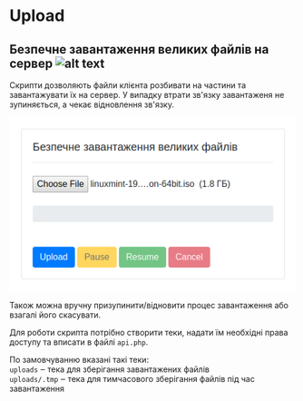 
# Upload
## Безпечне завантаження великих файлів на сервер ![alt text](favicon.ico)

Скрипти дозволяють файли клієнта розбивати на частини та завантажувати їх на сервер.
У випадку втрати зв'язку завантаженя не зупиняється, а чекає відновлення зв'язку.

![alt text](screenshot.png)

Також можна вручну призупинити/відновити процес завантаження або взагалі його скасувати.

Для роботи скрипта потрібно створити теки, надати їм необхідні права доступу та вписати в файлі `api.php`.

По замовчуванню вказані такі теки: \
`uploads` ‒ тека для зберігання завантажених файлів \
`uploads/.tmp` ‒ тека для тимчасового зберігання файлів під час завантаження


